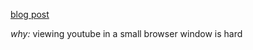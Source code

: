 [blog post](http://eugene-eeo.github.io/blog/minitube.html)

*why:* viewing youtube in a small browser window is hard

